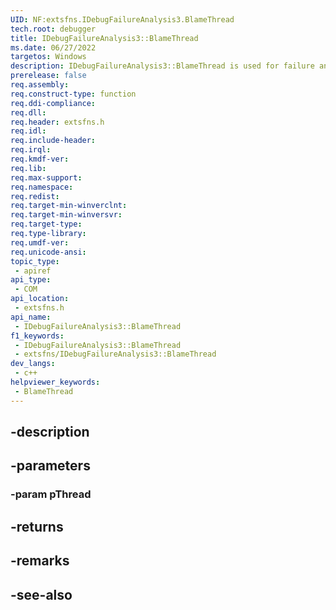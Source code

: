 ```yaml
---
UID: NF:extsfns.IDebugFailureAnalysis3.BlameThread
tech.root: debugger
title: IDebugFailureAnalysis3::BlameThread
ms.date: 06/27/2022
targetos: Windows
description: IDebugFailureAnalysis3::BlameThread is used for failure analysis processing.
prerelease: false
req.assembly: 
req.construct-type: function
req.ddi-compliance: 
req.dll: 
req.header: extsfns.h
req.idl: 
req.include-header: 
req.irql: 
req.kmdf-ver: 
req.lib: 
req.max-support: 
req.namespace: 
req.redist: 
req.target-min-winverclnt: 
req.target-min-winversvr: 
req.target-type: 
req.type-library: 
req.umdf-ver: 
req.unicode-ansi: 
topic_type:
 - apiref
api_type:
 - COM
api_location:
 - extsfns.h
api_name:
 - IDebugFailureAnalysis3::BlameThread
f1_keywords:
 - IDebugFailureAnalysis3::BlameThread
 - extsfns/IDebugFailureAnalysis3::BlameThread
dev_langs:
 - c++
helpviewer_keywords:
 - BlameThread
---
```


## -description

## -parameters

### -param pThread

## -returns

## -remarks

## -see-also

